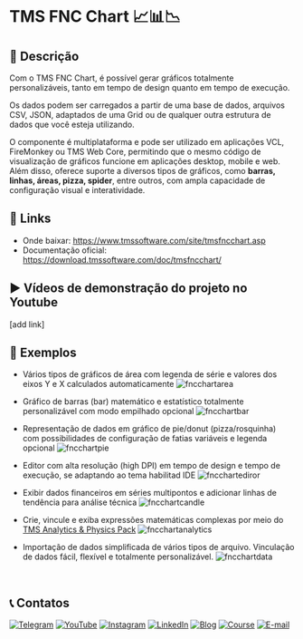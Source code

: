 # TMS FNC Chart 📈📊📉

## 📝 Descrição
Com o TMS FNC Chart, é possível gerar gráficos totalmente personalizáveis, tanto em tempo de design quanto em tempo de execução.

Os dados podem ser carregados a partir de uma base de dados, arquivos CSV, JSON, adaptados de uma Grid ou de qualquer outra estrutura de dados que você esteja utilizando.

O componente é multiplataforma e pode ser utilizado em aplicações VCL, FireMonkey ou TMS Web Core, permitindo que o mesmo código de visualização de gráficos funcione em aplicações desktop, mobile e web. Além disso, oferece suporte a diversos tipos de gráficos, como **barras, linhas, áreas, pizza, spider**, entre outros, com ampla capacidade de configuração visual e interatividade.

## 🔗 Links
- Onde baixar: https://www.tmssoftware.com/site/tmsfncchart.asp
- Documentação oficial: https://download.tmssoftware.com/doc/tmsfncchart/

## ▶️ Vídeos de demonstração do projeto no Youtube
[add link]

## 🚀 Exemplos
- Vários tipos de gráficos de área com legenda de série e valores dos eixos Y e X calculados automaticamente
![fncchartarea](https://github.com/user-attachments/assets/47d2da6b-fa99-4e63-8c8f-44082680035b)

- Gráfico de barras (bar) matemático e estatístico totalmente personalizável com modo empilhado opcional
![fncchartbar](https://github.com/user-attachments/assets/2c687505-a4c7-4f2f-b91c-7b82ba9c807c)

- Representação de dados em gráfico de pie/donut (pizza/rosquinha) com possibilidades de configuração de fatias variáveis ​​e legenda opcional
![fncchartpie](https://github.com/user-attachments/assets/13a97406-5334-4390-a5c6-3a2a455eb8b1)

- Editor com alta resolução (high DPI) em tempo de design e tempo de execução, se adaptando ao tema habilitad IDE
 ![fncchartediror](https://github.com/user-attachments/assets/983447f5-705b-426b-93bf-cc01dc8542b6)

- Exibir dados financeiros em séries multipontos e adicionar linhas de tendência para análise técnica
![fncchartcandle](https://github.com/user-attachments/assets/be221e3f-45d9-43be-817b-bee7c2d4464a)

- Crie, vincule e exiba expressões matemáticas complexas por meio do [TMS Analytics & Physics Pack](https://www.tmssoftware.com/site/tmsanalytics.asp)
![fncchartanalytics](https://github.com/user-attachments/assets/2fb24b7d-3301-4259-b124-7fc659796206)

- Importação de dados simplificada de vários tipos de arquivo. Vinculação de dados fácil, flexível e totalmente personalizável.
![fncchartdata](https://github.com/user-attachments/assets/5000f6c5-3627-4f35-b4f4-9b8e4f87ba26)


<br/>

## 📞 Contatos

[![Telegram](https://img.shields.io/badge/Telegram-Join-blue?logo=telegram)](https://t.me/Code4Delphi)
[![YouTube](https://img.shields.io/badge/YouTube-Join-red?logo=youtube&logoColor=red)](https://www.youtube.com/@code4delphi)
[![Instagram](https://img.shields.io/badge/Intagram-Follow-red?logo=instagram&logoColor=pink)](https://www.instagram.com/code4delphi/)
[![LinkedIn](https://img.shields.io/badge/LinkedIn-Connect-blue)](https://www.linkedin.com/in/cesar-cardoso-dev)
[![Blog](https://img.shields.io/badge/Blog-Code4Delphi-F00?logo=delphi)](https://code4delphi.com.br/blog/)
[![Course](https://img.shields.io/badge/Course-Delphi-F00?logo=delphi)](https://go.hotmart.com/U81331747Y?dp=1)
[![E-mail](https://img.shields.io/badge/E--mail-Send-yellowgreen?logo=maildotru&logoColor=yellowgreen)](mailto:contato@code4delphi.com.br)
